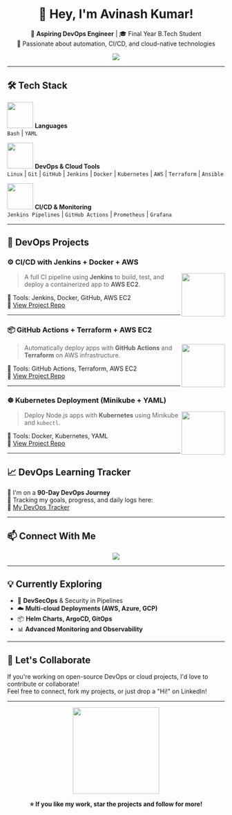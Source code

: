 <h1 align="center">👋 Hey, I'm Avinash Kumar!</h1>

<p align="center">
  🚀 <strong>Aspiring DevOps Engineer</strong> | 🎓 Final Year B.Tech Student <br>
  🔧 Passionate about automation, CI/CD, and cloud-native technologies
</p>

<p align="center">
  <img src="https://readme-typing-svg.herokuapp.com?font=Fira+Code&size=22&pause=1000&color=1DBF73&center=true&vCenter=true&width=450&lines=DevOps+Enthusiast;Cloud+Native+Learner;Open+Source+Contributor;Always+Learning+New+Tools" />
</p>

---

## 🛠 Tech Stack

<img src="https://media.giphy.com/media/LMt9638dO8dftAjtco/giphy.gif" width="60" /> **Languages**  
`Bash` | `YAML`

<img src="https://media.giphy.com/media/kH1DBkPNyZPOk0BxrM/giphy.gif" width="60" /> **DevOps & Cloud Tools**  
`Linux` | `Git` | `GitHub` | `Jenkins` | `Docker` | `Kubernetes` | `AWS` | `Terraform` | `Ansible`

<img src="https://media.giphy.com/media/qgQUggAC3Pfv687qPC/giphy.gif" width="60" /> **CI/CD & Monitoring**  
`Jenkins Pipelines` | `GitHub Actions` | `Prometheus` | `Grafana`

---

## 🚀 DevOps Projects

### ⚙️ CI/CD with Jenkins + Docker + AWS
<p>
  <img src="https://media.giphy.com/media/WUlplcMpOCEmTGBtBW/giphy.gif" width="100" align="right">
</p>

> A full CI pipeline using **Jenkins** to build, test, and deploy a containerized app to **AWS EC2**.

🧰 Tools: Jenkins, Docker, GitHub, AWS EC2  
🔗 [View Project Repo](https://github.com/your-username/jenkins-docker-aws-project)

---

### 📦 GitHub Actions + Terraform + AWS EC2

<p>
  <img src="https://media.giphy.com/media/IhcvB9dQ8ymYbSSZqk/giphy.gif" width="100" align="right">
</p>

> Automatically deploy apps with **GitHub Actions** and **Terraform** on AWS infrastructure.

🧰 Tools: GitHub Actions, Terraform, AWS EC2  
🔗 [View Project Repo](https://github.com/your-username/github-actions-terraform-aws)

---

### ☸️ Kubernetes Deployment (Minikube + YAML)

<p>
  <img src="https://media.giphy.com/media/RbDKaczqWovIugyJmW/giphy.gif" width="100" align="right">
</p>

> Deploy Node.js apps with **Kubernetes** using Minikube and `kubectl`.

🧰 Tools: Docker, Kubernetes, YAML  
🔗 [View Project Repo](https://github.com/your-username/kubernetes-node-app)

---

## 📈 DevOps Learning Tracker

📅 I'm on a **90-Day DevOps Journey**  
📍 Tracking my goals, progress, and daily logs here:  
🔗 [My DevOps Tracker](https://notion.so/your-notion-link)

---

## 📫 Connect With Me

<p align="center">
  <a href="https://www.linkedin.com/in/avinash0001">
    <img src="https://img.shields.io/badge/-Avinash%20Kumar-blue?style=for-the-badge&logo=Linkedin&logoColor=white">
  </a>
</p>

---

## 💡 Currently Exploring

- 🔐 **DevSecOps** & Security in Pipelines  
- ☁️ **Multi-cloud Deployments (AWS, Azure, GCP)**  
- 📦 **Helm Charts, ArgoCD, GitOps**  
- 📊 **Advanced Monitoring and Observability**

---

## 🌟 Let's Collaborate

If you're working on open-source DevOps or cloud projects, I'd love to contribute or collaborate!  
Feel free to connect, fork my projects, or just drop a "Hi!" on LinkedIn!

---

<p align="center">
  <img src="https://media.giphy.com/media/jpVnC65DmYeyRL4LHS/giphy.gif" width="200">
</p>

<p align="center"><strong>⭐ If you like my work, star the projects and follow for more!</strong></p>
